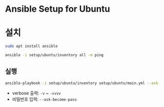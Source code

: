 # Ansible Setup for Ubuntu

# 설치

```sh
sudo apt install ansible
```

```sh
ansible -i setup/ubuntu/inventory all -m ping
```

## 실행

```sh
ansible-playbook -i setup/ubuntu/inventory setup/ubuntu/main.yml --ask-become-pass -v
```

- verbose 출력: `-v` ~ `-vvvv`
- 비밀번호 입력: `--ask-become-pass`
